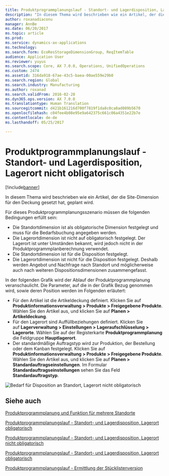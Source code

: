 ```yaml
---
title: Produktprogrammplanungslauf - Standort- und Lagerdisposition, Lagerort nicht obligatorisch
description: "In diesem Thema wird beschrieben wie ein Artikel, der die Site-Dimension für den Deckung gesetzt hat, geplant wird."
author: roxanadiaconu
manager: AnnBe
ms.date: 06/20/2017
ms.topic: article
ms.prod: 
ms.service: dynamics-ax-applications
ms.technology: 
ms.search.form: EcoResStorageDimensionGroup, ReqItemTable
audience: Application User
ms.reviewer: yuyus
ms.search.scope: Core, AX 7.0.0, Operations, UnifiedOperations
ms.custom: 2474
ms.assetid: 316da918-67ae-43c5-baea-00ae559e29b0
ms.search.region: Global
ms.search.industry: Manufacturing
ms.author: roxanad
ms.search.validFrom: 2016-02-28
ms.dyn365.ops.version: AX 7.0.0
ms.translationtype: Human Translation
ms.sourcegitcommit: d421b161216d700f7819f1da8c0ca8ad089b5670
ms.openlocfilehash: c04fee4b08e95e9a642375c661c06a4351e22b7e
ms.contentlocale: de-de
ms.lasthandoff: 05/25/2017

---
```


# <a name="master-planning-for-site-coverage-warehouse-not-mandatory"></a>Produktprogrammplanungslauf - Standort- und Lagerdisposition, Lagerort nicht obligatorisch

[!include[banner](../includes/banner.md)]


In diesem Thema wird beschrieben wie ein Artikel, der die Site-Dimension für den Deckung gesetzt hat, geplant wird.

Für dieses Produktprogrammplanungsszenario müssen die folgenden Bedingungen erfüllt sein:

-   Die Standortdimension ist als obligatorische Dimension festgelegt und muss für die Bedarfsbuchung angegeben werden.
-   Die Lagerortdimension ist nicht auf obligatorisch festgelegt. Der Lagerort ist unter Umständen bekannt, wird jedoch nicht in der Produktprogrammplanberechnung verwendet.
-   Die Standortdimension ist für die Disposition festgelegt.
-   Die Lagerortdimension ist nicht für die Disposition festgelegt. Deshalb werden Angebot und Nachfrage nach Standort und möglicherweise auch nach weiteren Dispositionsdimensionen zusammengefasst.

In der folgenden Grafik wird der Ablauf der Produktprogrammplanung veranschaulicht. Die Parameter, auf die in der Grafik Bezug genommen wird, sowie deren Position werden im Folgenden erläutert:
-   Für den Artikel ist die Artikeldeckung definiert. Klicken Sie auf **Produktinformationsverwaltung &gt; Produkte &gt; Freigegebene Produkte**. Wählen Sie den Artikel aus, und klicken Sie auf **Planen &gt; Artikeldeckung**.
-   Für den Lagerort sind Auffüllbeziehungen definiert. Klicken Sie auf **Lagerverwaltung &gt; Einstellungen &gt; Lageraufschlüsselung &gt; Lagerorte**. Wählen Sie auf der Registerkarte **Produktprogrammplanung** die Feldgruppe **Hauptlagerort**.
-   Der standardmäßige Auftragstyp wird zur Produktion, der Bestellung oder dem Kanban festgelegt. Klicken Sie auf **Produktinformationsverwaltung &gt; Produkte &gt; Freigegebene Produkte**. Wählen Sie den Artikel aus, und klicken Sie auf **Planen &gt; Standardauftragseinstellungen**. Im Formular **Standardauftragseinstellungen** sehen Sie das Feld **Standardauftragstyp**.

![Bedarf für Disposition an Standort, Lagerort nicht obligatorisch](./media/multisitedemandexplosionscenarioforsitecoveragewarehousenotmandatory.jpg)



<a name="see-also"></a>Siehe auch
--------

[Produktprogrammplanung und Funktion für mehrere Standorte](master-plan-multisite-functionality.md)

[Produktprogrammplanungslauf - Standort- und Lagerdisposition, Lagerort obligatorisch](master-plan-site-coverage-warehouse-mandatory.md)

[Produktprogrammplanungslauf - Standort- und Lagerdisposition, Lagerort nicht obligatorisch](master-plan-site-warehouse-coverage-warehouse-not-mandatory.md)

[Produktprogrammplanungslauf - Standort- und Lagerdisposition, Lagerort obligatorisch](master-plan-site-warehouse-coverage-warehouse-mandatory.md)

[Produktprogrammplanungslauf - Ermittlung der Stücklistenversion](master-plan-bom-version-determined.md)




